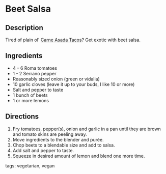 Beet Salsa
==========

## Description

Tired of plain ol' [Carne Asada Tacos](../base_layers/chooped_steak.md)? Get exotic with beet salsa.

## Ingredients

* 4 - 6 Roma tomatoes
* 1 - 2 Serrano pepper
* Reasonably sized onion (green or vidalia)
* 10 garlic cloves (leave it up to your buds, I like 10 or more)
* Salt and pepper to taste
* 1 bunch of beets
* 1 or more lemons

## Directions

1. Fry tomatoes, pepper(s), onion and garlic in a pan until they are brown and tomato skins are peeling away.
1. Move ingredients to the blender and purèe.
1. Chop beets to a blendable size and add to salsa.
1. Add salt and pepper to taste.
1. Squeeze in desired amount of lemon and blend one more time.

tags: vegetarian, vegan
